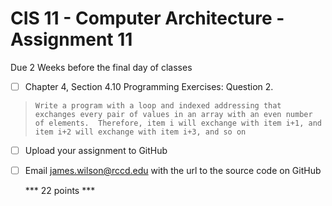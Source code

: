 
# CIS 11 - Computer Architecture - Assignment 11
Due 2 Weeks before the final day of classes

    

 - [ ] Chapter 4, Section 4.10 Programming Exercises: Question 2.

>     Write a program with a loop and indexed addressing that exchanges every pair of values in an array with an even number of elements.  Therefore, item i will exchange with item i+1, and item i+2 will exchange with item i+3, and so on
	
 - [ ] Upload your assignment to GitHub
 - [ ] Email james.wilson@rccd.edu with the url to the source code on GitHub	
	
	*** 22 points ***
	
	
	
